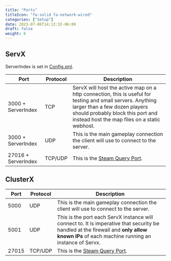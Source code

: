 ```yaml
---
title: "Ports"
titleIcon: "fa-solid fa-network-wired"
categories: ["Setup"]
date: 2023-07-06T14:12:32-06:00
draft: false
weight: 6
---
```

## ServX
ServerIndex is set in [Config.xml](/config).

| Port | Protocol | Description |
| --- | --- | --- |
| 3000 + ServerIndex | TCP | ServX will host the active map on a http connection, this is useful for testing and small servers. Anything larger than a few dozen players should probably block this port and instead host the map files on a static webhost. |
| 3000 + ServerIndex | UDP | This is the main gameplay connection the client will use to connect to the server. |
| 27016 + ServerIndex | TCP/UDP | This is the [Steam Query Port](https://help.steampowered.com/en/faqs/view/2EA8-4D75-DA21-31EB). |


## ClusterX

| Port | Protocol | Description |
| --- | --- | --- |
| 5000 | UDP | This is the main gameplay connection the client will use to connect to the server. |
| 5001 | UDP | This is the port each ServX instance will connect to. It is imperative that security be handled at the firewall and **only allow known IPs** of each machine running an instance of Servx. |
| 27015 | TCP/UDP | This is the [Steam Query Port](https://help.steampowered.com/en/faqs/view/2EA8-4D75-DA21-31EB). |